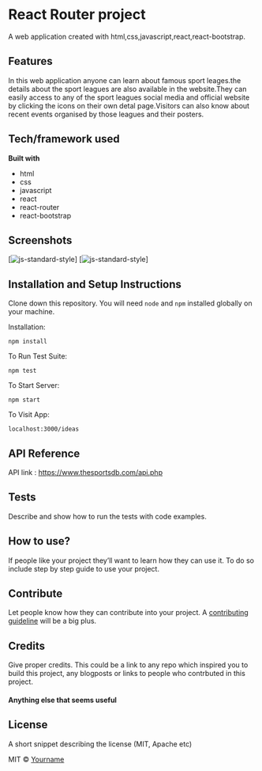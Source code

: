 # React Router project
A web  application created with html,css,javascript,react,react-bootstrap.

## Features
In this web application anyone can learn about famous sport leages.the details about the sport leagues are also available in the website.They can easily access to any of the sport leagues social media and official website by clicking the icons on their own detal page.Visitors can also know about recent events organised by those leagues and their posters.

## Tech/framework used

<b>Built with</b>

* html
* css
* javascript
* react
* react-router
* react-bootstrap
 
## Screenshots

[![js-standard-style](./src)]
[![js-standard-style]("https://images.unsplash.com/photo-1494438639946-1ebd1d20bf85?ixid=MXwxMjA3fDB8MHxzZWFyY2h8MXx8c2ltcGxlfGVufDB8fDB8&ixlib=rb-1.2.1&w=1000&q=80")]


## Installation and Setup Instructions

Clone down this repository. You will need `node` and `npm` installed globally on your machine.  

Installation:

`npm install`  

To Run Test Suite:  

`npm test`  

To Start Server:

`npm start`  

To Visit App:

`localhost:3000/ideas` 

## API Reference

API link : https://www.thesportsdb.com/api.php

## Tests
Describe and show how to run the tests with code examples.

## How to use?
If people like your project they’ll want to learn how they can use it. To do so include step by step guide to use your project.

## Contribute

Let people know how they can contribute into your project. A [contributing guideline](https://github.com/zulip/zulip-electron/blob/master/CONTRIBUTING.md) will be a big plus.

## Credits
Give proper credits. This could be a link to any repo which inspired you to build this project, any blogposts or links to people who contrbuted in this project. 

#### Anything else that seems useful

## License
A short snippet describing the license (MIT, Apache etc)

MIT © [Yourname]()

